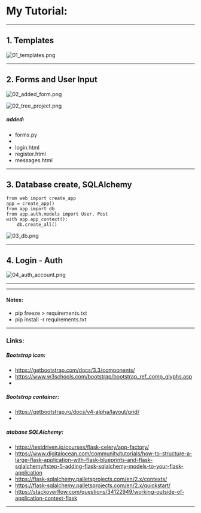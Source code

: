 # **My Tutorial:**

---

## 1. Templates
![01_templates.png](_tutorial_img%2F01_templates.png)

---
## 2. Forms and User Input
![02_added_form.png](_tutorial_img%2F02_added_form.png)

![02_tree_project.png](_tutorial_img%2F02_tree_project.png)

##### added:
* forms.py
* 
* login.html
* register.html
* messages.html


---

## 3. Database create, SQLAlchemy

```
from web import create_app
app = create_app()
from app import db
from app.auth.models import User, Post
with app.app_context():
    db.create_all()

```

![03_db.png](_tutorial_img%2F03_db.png)


---

## 4. Login - Auth

![04_auth_account.png](_tutorial_img%2F04_auth_account.png)



-------------------------------
---

#### **Notes:**

* pip freeze > requirements.txt
* pip install -r requirements.txt

---
### **Links:**
##### Bootstrap icon:
-  https://getbootstrap.com/docs/3.3/components/
-  https://www.w3schools.com/bootstrap/bootstrap_ref_comp_glyphs.asp
-  
##### Bootstrap container:
- https://getbootstrap.ru/docs/v4-alpha/layout/grid/
-  
##### atabase SQLAlchemy:
- https://testdriven.io/courses/flask-celery/app-factory/
- https://www.digitalocean.com/community/tutorials/how-to-structure-a-large-flask-application-with-flask-blueprints-and-flask-sqlalchemy#step-5-adding-flask-sqlalchemy-models-to-your-flask-application
- https://flask-sqlalchemy.palletsprojects.com/en/2.x/contexts/
- https://flask-sqlalchemy.palletsprojects.com/en/2.x/quickstart/
- https://stackoverflow.com/questions/34122949/working-outside-of-application-context-flask
---
